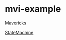 # mvi-example

[Mavericks](https://github.com/airbnb/mavericks)

[StateMachine](https://github.com/Tinder/StateMachine)
